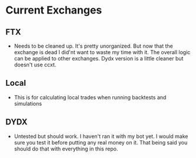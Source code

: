 # Current Exchanges

## FTX 
- Needs to be cleaned up. It's pretty unorganized. But now that the exchange is dead
I did'nt want to waste my time with it. The overall logic can be applied to other exchanges. Dydx version is a little cleaner but doesn't use ccxt.

## Local
- This is for calculating local trades when running backtests and simulations

## DYDX
- Untested but should work. I haven't ran it with my bot yet. I would make sure you test it before putting any real money on it. That being said you should do that with everything in this repo. 
